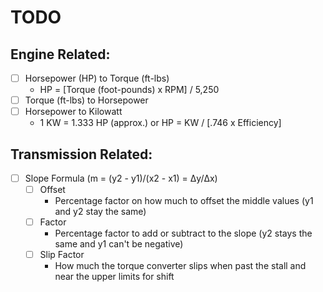 TODO
======

Engine Related:
-----

- [ ] Horsepower (HP) to Torque (ft-lbs)
    - HP = [Torque (foot-pounds) x RPM] / 5,250
- [ ] Torque (ft-lbs) to Horsepower 
- [ ] Horsepower to Kilowatt
    - 1 KW = 1.333 HP (approx.) or HP = KW / [.746 x Efficiency]

Transmission Related:
-----
- [ ] Slope Formula (m = (y2 - y1)/(x2 - x1) = Δy/Δx)
    - [ ] Offset
        - Percentage factor on how much to offset the middle values (y1 and y2 stay the same)
    - [ ] Factor
        - Percentage factor to add or subtract to the slope (y2 stays the same and y1 can't be negative)
    - [ ] Slip Factor
        - How much the torque converter slips when past the stall and near the upper limits for shift

